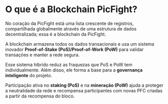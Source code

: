 # O que é a Blockchain PicFight?

No coração da PicFight está uma lista crescente de registros, compartilhada globalmente através de uma estrutura de dados decentralizada; essa é a blockchain da PicFight.

A blockchain armazena todos os dados transacionais e usa um sistema inovador **Proof-of-Stake (PoS)/Proof-of-Work (PoW)** para validar transações e manter a rede segura.

Esse sistema híbrido reduz as fraquezas que PoS e PoW tem individualmente. Além disso, ele forma a base para a **governança inteligente** do projeto.

Participação ativa no **staking (PoS)** e na **mineração (PoW)** ajuda a proteger a neutralidade da rede e recompensa participantes com novas PFC criadas a partir da recompensa do bloco.
